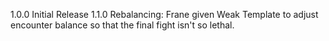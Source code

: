 1.0.0 Initial Release
1.1.0 Rebalancing: Frane given Weak Template to adjust encounter balance so that the final fight isn't so lethal.
